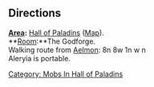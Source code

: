 ## Directions

**[Area](:Category:_Areas "wikilink"):** [Hall of
Paladins](:Category:_Hall_of_Paladins "wikilink")
([Map](Hall_of_Paladins_Map "wikilink")).  
**[Room](:Category:_Rooms "wikilink"):**The Godforge.  
Walking route from [Aelmon](Aelmon "wikilink"): 8n 8w 1n w n  
Aleryia is portable.  

[Category: Mobs In Hall of
Paladins](Category:_Mobs_In_Hall_of_Paladins "wikilink")
